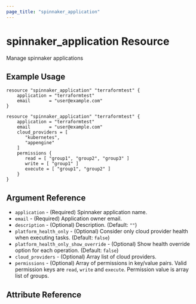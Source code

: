 ```yaml
---
page_title: "spinnaker_application"
---
```


# spinnaker_application Resource

Manage spinnaker applications

## Example Usage

```hcl
resource "spinnaker_application" "terraformtest" {
    application = "terraformtest"
    email       = "user@example.com"
}
```

```hcl
resource "spinnaker_application" "terraformtest" {
    application = "terraformtest"
    email       = "user@example.com"
    cloud_providers = [
       "kubernetes",
       "appengine"
    ]
    permissions {
       read = [ "group1", "group2", "group3" ]
       write = [ "group1" ]
       execute = [ "group1", "group2" ]
    }
}
```

## Argument Reference

- `application` - (Required) Spinnaker application name.
- `email` - (Required) Application owner email.
- `description` - (Optional) Description. (Default: `""`)
- `platform_health_only` - (Optional) Consider only cloud provider health when executing tasks. (Default: `false`)
- `platform_health_only_show_override` - (Optional) Show health override option for each operation. (Default: `false`)
- `cloud_providers` - (Optional) Array list of cloud providers.
- `permissions` - (Optional) Array of permissions in key/value pairs. Valid permission keys are `read`, `write` and `execute`. Permission value is array list of groups.

## Attribute Reference
